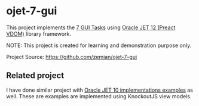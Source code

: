 # ojet-7-gui

This project implements the [7 GUI Tasks](https://eugenkiss.github.io/7guis/) using [Oracle JET 12 (Preact VDOM)](https://www.oracle.com/webfolder/technetwork/jet/index.html) library framework.

NOTE: This project is created for learning and demonstration purpose only.

Project Source: https://github.com/zemian/ojet-7-gui

## Related project

I have done similar project with [Oracle JET 10 implementations examples](https://github.com/zemian/oraclejet-for-vuejs-examples) as well. These are examples are implemented using KnockoutJS view models.
